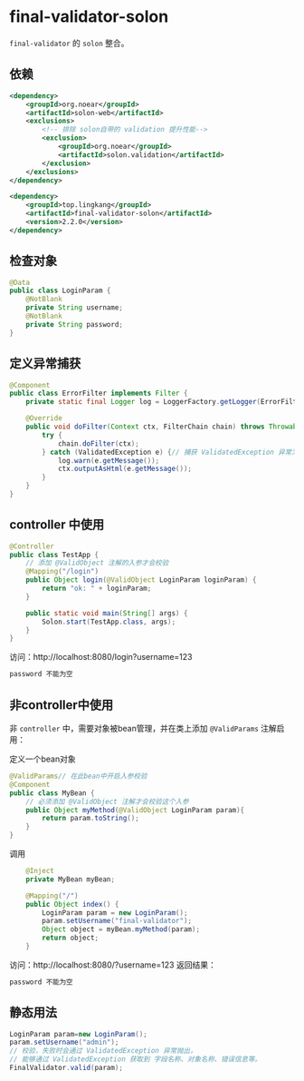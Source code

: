 # final-validator-solon

`final-validator` 的 `solon` 整合。

## 依赖

```xml
<dependency>
    <groupId>org.noear</groupId>
    <artifactId>solon-web</artifactId>
    <exclusions>
        <!-- 排除 solon自带的 validation 提升性能-->
        <exclusion>
            <groupId>org.noear</groupId>
            <artifactId>solon.validation</artifactId>
        </exclusion>
    </exclusions>
</dependency>

<dependency>
    <groupId>top.lingkang</groupId>
    <artifactId>final-validator-solon</artifactId>
    <version>2.2.0</version>
</dependency>
```

## 检查对象

```java
@Data
public class LoginParam {
    @NotBlank
    private String username;
    @NotBlank
    private String password;
}
```

## 定义异常捕获

```java
@Component
public class ErrorFilter implements Filter {
    private static final Logger log = LoggerFactory.getLogger(ErrorFilter.class);

    @Override
    public void doFilter(Context ctx, FilterChain chain) throws Throwable {
        try {
            chain.doFilter(ctx);
        } catch (ValidatedException e) {// 捕获 ValidatedException 异常为校验异常
            log.warn(e.getMessage());
            ctx.outputAsHtml(e.getMessage());
        }
    }
}
```

## controller 中使用

```java
@Controller
public class TestApp {
    // 添加 @ValidObject 注解的入参才会校验
    @Mapping("/login")
    public Object login(@ValidObject LoginParam loginParam) {
        return "ok: " + loginParam;
    }

    public static void main(String[] args) {
        Solon.start(TestApp.class, args);
    }
}
```

访问：http://localhost:8080/login?username=123
```html
password 不能为空
```

## 非controller中使用

非 `controller` 中，需要对象被bean管理，并在类上添加 `@ValidParams` 注解启用：

定义一个bean对象
```java
@ValidParams// 在此bean中开启入参校验
@Component
public class MyBean {
    // 必须添加 @ValidObject 注解才会校验这个入参
    public Object myMethod(@ValidObject LoginParam param){
        return param.toString();
    }
}
```

调用
```java
    @Inject
    private MyBean myBean;

    @Mapping("/")
    public Object index() {
        LoginParam param = new LoginParam();
        param.setUsername("final-validator");
        Object object = myBean.myMethod(param);
        return object;
    }
```

访问：http://localhost:8080/?username=123
返回结果：
```java
password 不能为空
```

## 静态用法

```java
LoginParam param=new LoginParam();
param.setUsername("admin");
// 校验，失败时会通过 ValidatedException 异常抛出，
// 能够通过 ValidatedException 获取到 字段名称、对象名称、错误信息等。
FinalValidator.valid(param);
```
